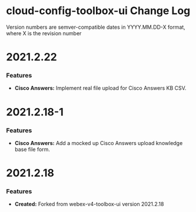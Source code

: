 # cloud-config-toolbox-ui Change Log

Version numbers are semver-compatible dates in YYYY.MM.DD-X format,
where X is the revision number

# 2021.2.22

### Features
* **Cisco Answers:** Implement real file upload for Cisco Answers KB CSV.


# 2021.2.18-1

### Features
* **Cisco Answers:** Add a mocked up Cisco Answers upload knowledge base file
form.


# 2021.2.18

### Features
* **Created:** Forked from webex-v4-toolbox-ui version 2021.2.18